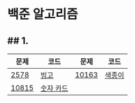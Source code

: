 # 백준 알고리즘

## ## 1.

| 문제                                           | 코드                    | 문제                                           | 코드                  |
| ---------------------------------------------- | ----------------------- | ---------------------------------------------- | --------------------- |
| [2578](https://www.acmicpc.net/problem/2578)   | [빙고](./2578.py)       | [10163](https://www.acmicpc.net/problem/10163) | [색종이](./.10163.py) |
| [10815](https://www.acmicpc.net/problem/10815) | [숫자 카드](./10815.py) |                                                |                       |



